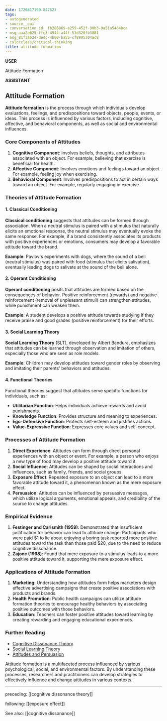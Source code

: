```yaml
---
date: 1720817199.847523
tags:
- autogenerated
- source__oai
- conversation_id__fb286869-e259-452f-90b3-0a51a5464bca
- msg_aaa2a025-ffe3-4944-a44f-53d320fb3881
- msg_81f3a624-dedc-4b00-ba55-cf8995304ac8
- colorclass/critical-thinking
title: attitude formation
---
```


**USER**

Attitude Formation


**ASSISTANT**

## Attitude Formation

**Attitude formation** is the process through which individuals develop evaluations, feelings, and predispositions toward objects, people, events, or ideas. This process is influenced by various factors, including cognitive, affective, and behavioral components, as well as social and environmental influences.

### Core Components of Attitudes

1. **Cognitive Component**: Involves beliefs, thoughts, and attributes associated with an object. For example, believing that exercise is beneficial for health.
2. **Affective Component**: Involves emotions and feelings toward an object. For example, feeling joy when exercising.
3. **Behavioral Component**: Involves predispositions to act in certain ways toward an object. For example, regularly engaging in exercise.

### Theories of Attitude Formation

#### 1. Classical Conditioning

**Classical conditioning** suggests that attitudes can be formed through association. When a neutral stimulus is paired with a stimulus that naturally elicits an emotional response, the neutral stimulus may eventually evoke the same response. For example, if a brand consistently associates its products with positive experiences or emotions, consumers may develop a favorable attitude toward the brand.

**Example**: Pavlov's experiments with dogs, where the sound of a bell (neutral stimulus) was paired with food (stimulus that elicits salivation), eventually leading dogs to salivate at the sound of the bell alone.

#### 2. Operant Conditioning

**Operant conditioning** posits that attitudes are formed based on the consequences of behavior. Positive reinforcement (rewards) and negative reinforcement (removal of unpleasant stimuli) can strengthen attitudes, while punishment can weaken them.

**Example**: A student develops a positive attitude towards studying if they receive praise and good grades (positive reinforcement) for their efforts.

#### 3. Social Learning Theory

**Social Learning Theory** (SLT), developed by Albert Bandura, emphasizes that attitudes can be learned through observation and imitation of others, especially those who are seen as role models.

**Example**: Children may develop attitudes toward gender roles by observing and imitating their parents' behaviors and attitudes.

#### 4. Functional Theories

Functional theories suggest that attitudes serve specific functions for individuals, such as:
- **Utilitarian Function**: Helps individuals achieve rewards and avoid punishments.
- **Knowledge Function**: Provides structure and meaning to experiences.
- **Ego-Defensive Function**: Protects self-esteem and justifies actions.
- **Value-Expressive Function**: Expresses core values and self-concept.

### Processes of Attitude Formation

1. **Direct Experience**: Attitudes can form through direct personal experiences with an object or event. For example, a person who enjoys a new type of food may develop a positive attitude toward it.
2. **Social Influence**: Attitudes can be shaped by social interactions and influences, such as family, friends, and social groups.
3. **Exposure Effect**: Repeated exposure to an object can lead to a more favorable attitude toward it, a phenomenon known as the mere exposure effect.
4. **Persuasion**: Attitudes can be influenced by persuasive messages, which utilize logical arguments, emotional appeals, and credibility of the source to change attitudes.

### Empirical Evidence

1. **Festinger and Carlsmith (1959)**: Demonstrated that insufficient justification for behavior can lead to attitude change. Participants who were paid $1 to lie about enjoying a boring task reported more positive attitudes toward the task than those paid $20, due to the need to reduce cognitive dissonance.
2. **Zajonc (1968)**: Found that mere exposure to a stimulus leads to a more positive attitude toward it, supporting the mere exposure effect.

### Applications of Attitude Formation

1. **Marketing**: Understanding how attitudes form helps marketers design effective advertising campaigns that create positive associations with products and brands.
2. **Health Promotion**: Public health campaigns can utilize attitude formation theories to encourage healthy behaviors by associating positive outcomes with those behaviors.
3. **Education**: Teachers can foster positive attitudes toward learning by creating rewarding and engaging educational experiences.

### Further Reading

- [Cognitive Dissonance Theory](https://www.simplypsychology.org/cognitive-dissonance.html)
- [Social Learning Theory](https://www.simplypsychology.org/bandura.html)
- [Attitudes and Persuasion](https://www.verywellmind.com/attitudes-how-they-form-change-shape-behavior-2795897)

Attitude formation is a multifaceted process influenced by various psychological, social, and environmental factors. By understanding these processes, researchers and practitioners can develop strategies to effectively influence and change attitudes in various contexts.


---

preceding: [[cognitive dissonance theory]]  


following: [[exposure effect]]

See also: [[cognitive dissonance]]